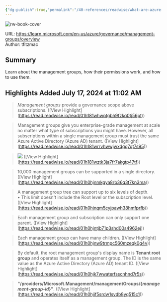 ```yaml
---
{"dg-publish":true,"permalink":"/40-references/readwise/what-are-azure-management-groups/","tags":["rw/articles"]}
---
```



![rw-book-cover](https://readwise-assets.s3.amazonaws.com/media/uploaded_book_covers/profile_921743/logo-ms-social_pyD5ldb.png)

  

URL: <https://learn.microsoft.com/en-us/azure/governance/management-groups/overview>  
Author: tfitzmac

## Summary

Learn about the management groups, how their permissions work, and how to use them.

## Highlights Added July 17, 2024 at 11:02 AM

> *Management groups* provide a governance scope above subscriptions. ([View Highlight] (<https://read.readwise.io/read/01h181whwptgbh9fzkq0tj56pt>))

> Management groups give you enterprise-grade management at scale no matter what type of subscriptions you might have. However, all subscriptions within a single management group must trust the same Azure Active Directory (Azure AD) tenant. ([View Highlight] (<https://read.readwise.io/read/01h181wrrvhwwjwxdgg7gt7s95>))

> ![](https://learn.microsoft.com/en-us/azure/governance/media/mg-org.png) ([View Highlight] (<https://read.readwise.io/read/01h181wztk3ja7fr7akgtp47tf>))

> 10,000 management groups can be supported in a single directory. ([View Highlight] (<https://read.readwise.io/read/01h0hjnmkgya8rb36q3t7kn3ma>))

> A management group tree can support up to six levels of depth.  
> • This limit doesn't include the Root level or the subscription level. ([View Highlight] (<https://read.readwise.io/read/01h0hjnqm5cyjpawh38hmfprfb>))

> Each management group and subscription can only support one parent. ([View Highlight] (<https://read.readwise.io/read/01h0hjntjb71p3shd00s4962ej>))

> Each management group can have many children. ([View Highlight] (<https://read.readwise.io/read/01h0hjnw9trmpc560mzeqk0g4v>))

> By default, the root management group's display name is **Tenant root group** and operates itself as a management group. The ID is the same value as the Azure Active Directory (Azure AD) tenant ID. ([View Highlight] (<https://read.readwise.io/read/01h0hjk7wwaterfsscnhnd7r5s>))

> **"/providers/Microsoft.Management/managementGroups/{*management-group-id*}"**. ([View Highlight] (<https://read.readwise.io/read/01h0hjjf5srdw1svdb8yq515c1>))
